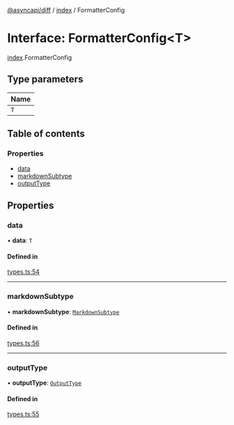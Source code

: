 [@asyncapi/diff](../README.md) / [index](../modules/index.md) / FormatterConfig

# Interface: FormatterConfig<T\>

[index](../modules/index.md).FormatterConfig

## Type parameters

| Name |
| :------ |
| `T` |

## Table of contents

### Properties

- [data](index.FormatterConfig.md#data)
- [markdownSubtype](index.FormatterConfig.md#markdownsubtype)
- [outputType](index.FormatterConfig.md#outputtype)

## Properties

### data

• **data**: `T`

#### Defined in

[types.ts:54](https://github.com/asyncapi/diff/blob/867b9b4/src/types.ts#L54)

___

### markdownSubtype

• **markdownSubtype**: [`MarkdownSubtype`](../modules/index.md#markdownsubtype)

#### Defined in

[types.ts:56](https://github.com/asyncapi/diff/blob/867b9b4/src/types.ts#L56)

___

### outputType

• **outputType**: [`OutputType`](../modules/index.md#outputtype)

#### Defined in

[types.ts:55](https://github.com/asyncapi/diff/blob/867b9b4/src/types.ts#L55)
